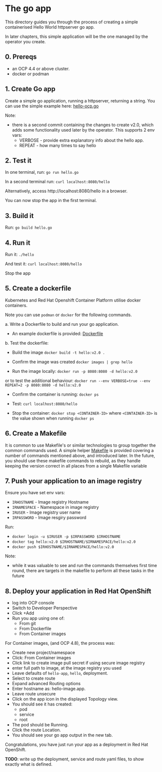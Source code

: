 # The go app

This directory guides you through the process of creating a simple containerised Hello World httpserver go app.

In later chapters, this simple application will be the one managed by the operator you create.

## 0. Prereqs

- an OCP 4.4 or above cluster.
- docker or podman

## 1. Create Go app
Create a simple go application, running a httpserver, returning a string.
You can use the simple example here: [hello-ocp.go](hello-ocp.go)

Note:
 - there is a second commit containing the changes to create v2.0, which adds some functionality used later by the operator. This supports 2 env vars:
   - VERBOSE - provide extra explanatory info about the hello app. 
   - REPEAT - how many times to say hello

## 2. Test it
In one terminal, run:
`go run hello.go`

In a second terminal run:
`curl localhost:8080/hello`

Alternatively, access http://localhost:8080/hello in a browser.

You can now stop the app in the first terminal.

## 3. Build it
Run:
`go build hello.go`

## 4. Run it
Run it:
`./hello`

And test it:
`curl localhost:8080/hello`

Stop the app

## 5. Create a dockerfile
Kubernetes and Red Hat Openshift Container Platform utilise docker containers. 

Note you can use `podman` or `docker` for the following commands.

a. Write a Dockerfile to build and run your go application.
  - An example dockerfile is provided: [Dockerfile](dockerfile)

b. Test the dockerfile:
- Build the image
`docker build -t hello:v2.0 .`

- Confirm the image was created
`docker images | grep hello`

- Run the image locally:
`docker run -p 8080:8080 -d hello:v2.0`
 
 or to test the additional behaviour:
`docker run --env VERBOSE=true --env REPEAT=2 -p 8080:8080 -d hello:v2.0`

- Confirm the container is running:
`docker ps`

- Test:
`curl localhost:8080/hello`

- Stop the container:
`docker stop <CONTAINER-ID>`
 where `<CONTAINER-ID>` is the value shown when running `docker ps`

## 6. Create a Makefile
It is common to use Makefile's or similar technologies to group together the common commands used. 
A simple helper [Makefile](Makefile) is provided covering a number of commands mentioned above, and introduced later.
In the future, you should use these makefile commands to rebuild, as they handle keeping the version correct in all places from a single Makefile variable

## 7. Push your application to an image registry

Ensure you have set env vars:
- `IRHOSTNAME` - Image registry Hostname
- `IRNAMESPACE` - Namespace in image registry
- `IRUSER` - Image registry user name
- `IRPASSWORD` - Image resgiry password

Run:
- `docker login -u $IRUSER -p $IRPASSWORD $IRHOSTNAME`
- `docker tag hello:v2.0 $IRHOSTNAME/$IRNAMESPACE/hello:v2.0`
- `docker push $IRHOSTNAME/$IRNAMESPACE/hello:v2.0`

Note:
 - while it was valuable to see and run the commands themselves first time round, there are targets in the makefile to perform all these tasks in the future

## 8. Deploy your application in Red Hat OpenShift

- log into OCP console
- Switch to Developer Perspective
- Click +Add
- Run you app using one of:
  - From git
  - From Dockerfile
  - From Container images

For Container images, (and OCP 4.8), the process was:
- Create new project/namespace
- Click: From Container images
- Click link to create image pull secret if using secure image registry
- enter full path to image, at the image registry you used
- Leave defaults of `hello-app`, `hello`, deployment.
- Select to create route
- Expand advanced Routing options
- Enter hostname as: hello-image.app.<rest of your ocp console url after app.>
- Leave route unsecure
- Click on the app icon in the displayed Topology view.
- You should see it has created:
  - pod
  - service
  - root
- The pod should be Running.
- Click the route Location.
- You should see your go app output in the new tab.

Congratulations, you have just run your app as a deployment in Red Hat OpenShift.

**TODO**: write up the deployment, service and route yaml files, to show exactly what is defined.